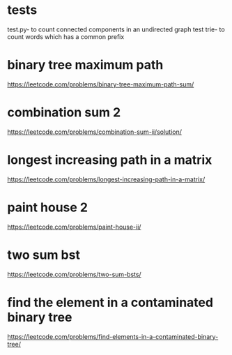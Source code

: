 # tests
test.py- to count connected components in an undirected graph
test trie- to count words which has a common prefix

# binary tree maximum path
https://leetcode.com/problems/binary-tree-maximum-path-sum/

# combination sum 2
https://leetcode.com/problems/combination-sum-ii/solution/



# longest increasing path in a matrix
https://leetcode.com/problems/longest-increasing-path-in-a-matrix/

# paint house 2
https://leetcode.com/problems/paint-house-ii/


# two sum bst
https://leetcode.com/problems/two-sum-bsts/

# find the element in a contaminated binary tree
https://leetcode.com/problems/find-elements-in-a-contaminated-binary-tree/
